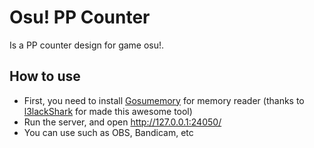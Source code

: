 # Osu! PP Counter

Is a PP counter design for game osu!.

## How to use

- First, you need to install [Gosumemory](https://github.com/l3lackShark/gosumemory) for memory reader (thanks to [l3lackShark](https://github.com/l3lackShark) for made this awesome tool)
- Run the server, and open http://127.0.0.1:24050/
- You can use such as OBS, Bandicam, etc
